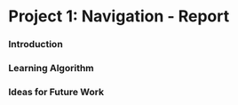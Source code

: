 # Project 1: Navigation - Report

### Introduction

### Learning Algorithm

### Ideas for Future Work

